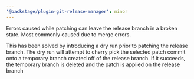 ```yaml
---
'@backstage/plugin-git-release-manager': minor
---
```


Errors caused while patching can leave the release branch in a broken state. Most commonly caused due to merge errors.

This has been solved by introducing a dry run prior to patching the release branch. The dry run will attempt to cherry pick the selected patch commit onto a temporary branch created off of the release branch. If it succeeds, the temporary branch is deleted and the patch is applied on the release branch
